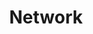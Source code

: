 ---
layout: grid
type: tag
title: Network
slug: network
category: blog
sidebar: true
description: >
   计算机网络基础知识
---